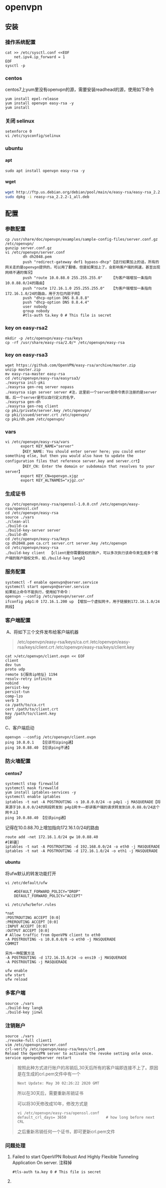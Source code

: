 openvpn
========
## 安装
### 操作系统配置

```
cat >> /etc/sysctl.conf <<EOF
	net.ipv4.ip_forward = 1
EOF
sysctl -p
```



### centos

​	centos7上yum里没有openvpn的源，需要安装readhead的源，使用如下命令

```
yum install epel-release
yum install openvpn easy-rsa -y
yum install 
```

### 关闭 selinux 

```
setenforce 0 
vi /etc/sysconfig/selinux
```

### ubuntu

#### apt

```
sudo apt install openvpn easy-rsa -y
```

#### wget

```sh
wget http://ftp.us.debian.org/debian/pool/main/e/easy-rsa/easy-rsa_2.2.2-1_all.deb
sudo dpkg -i reasy-rsa_2.2.2-1_all.deb
```


## 配置
### 参数配置

```
cp /usr/share/doc/openvpn/examples/sample-config-files/server.conf.gz /etc/openvpn/
gunzip server.conf.gz
vi /etc/openvpn/server.conf
		dh dh2048.pem
		push "redirect-gateway def1 bypass-dhcp"【这行如果加上的话，所有的网关走的是openvpn提供的，可以用了翻墙，但是如果加上了，会影响客户端的网速，甚至出现网络不通的情况】
		push "route 10.0.88.0 255.255.255.0"	【为客户端增加一条指向10.0.88.0/24的路由】
		push "route 172.16.1.0 255.255.255.0"	【为客户端增加一条指向172.16.1.0/24的路由，用于方位内部子网】
		push "dhcp-option DNS 8.8.8.8"
		push "dhcp-option DNS 8.8.4.4"
		user nobody
		group nobody
		#tls-auth ta.key 0 # This file is secret
```


### key on easy-rsa2
```
mkdir -p /etc/openvpn/easy-rsa/keys
cp -rf /usr/share/easy-rsa/2.0/* /etc/openvpn/easy-rsa
```

### key on easy-rsa3

```
wget https://github.com/OpenVPN/easy-rsa/archive/master.zip
unzip master.zip
mv easy-rsa-master easy-rsa
cd /etc/openvpn/easy-rsa/easyrsa3/	
./easyrsa init-pki
./easyrsa gen-req server nopass
./easyrsa sign server server #注，这里前一个server是命令表示注册的是server端，后一个server是可以自行定义的名字，
./easyrsa gen-dh
./easyrsa gen-req client
cp pki/private/server.key /etc/openvpn/             
cp pki/issued/server.crt /etc/openvpn/                          
cp pki/dh.pem /etc/openvpn/
```

### vars

```
vi /etc/openvpn/easy-rsa/vars
​		export KEY_NAME="server"
​		【KEY_NAME: You should enter server here; you could enter something else, but then you would also have to update the configuration files that reference server.key and server.crt】
​		【KEY_CN: Enter the domain or subdomain that resolves to your server】
​		export KEY_CN=openvpn.xjgz
​		export KEY_ALTNAMES="xjgz.cn"
```

### 生成证书

```
cp /etc/openvpn/easy-rsa/openssl-1.0.0.cnf /etc/openvpn/easy-rsa/openssl.cnf
cd /etc/openvpn/easy-rsa
source ./vars
./clean-all
./build-ca
./build-key-server server
./build-dh
cd /etc/openvpn/easy-rsa/keys
cp dh2048.pem ca.crt server.crt server.key /etc/openvpn
cd /etc/openvpn/easy-rsa
./build-key client	【client是你需要授权的账户，可以多次执行该命令来生成多个客户端的账户授权文件，如./build-key langk】
```



### 服务配置

```
systemctl -f enable openvpn@server.service
systemctl start openvpn@server.service
如果如上命令不能执行，使用如下命令：
openvpn --config /etc/openvpn/server.cnf
ifconfig p4p1:0 172.16.1.200 up	【增加一个虚拟网卡，用于链接到172.16.1.0/24网段】
```


### 客户端配置

​	A、将如下三个文件发布给客户端机器

> /etc/openvpn/easy-rsa/keys/ca.crt
> /etc/openvpn/easy-rsa/keys/client.crt
> /etc/openvpn/easy-rsa/keys/client.key


```
cat >/etc/openvpn/client.ovpn << EOF
client
dev tun
proto udp
remote ${服务ip地址} 1194
resolv-retry infinite
nobind
persist-key
persist-tun
comp-lzo
verb 3
ca /path/to/ca.crt
cert /path/to/client.crt
key /path/to/client.key
EOF
```
C、客户端启动
```
openvpn --config /etc/openvpn/client.ovpn
ping 10.8.0.1	【应该可以ping通】
ping 10.0.88.40	【应该ping不通】
```
### 防火墙配置
#### centos7 
```
systemctl stop firewalld
systemctl mask firewalld
yum install iptables-services -y
systemctl enable iptables
iptables -t nat -A POSTROUTING -s 10.8.0.0/24 -o p4p1 -j MASQUERADE【将来源于10.8.0.0/24的网段转发到 p4p1网卡——即讲客户端的请求转发到10.0.88.0/24这个网卡上】
ping 10.0.88.40	【应该ping通】
```
记得在10.0.88.70上增加指向172.16.1.0/24的路由
```
route add -net 172.16.1.0/24 gw 10.0.88.40
#[新疆]
iptables -t nat -A POSTROUTING -d 192.168.0.0/24 -o eth0 -j MASQUERADE
iptables -t nat -A POSTROUTING -d 172.16.1.0/24 -o eth1 -j MASQUERADE
```
#### ubuntu 
将ufw默认的转发功能打开
```
vi /etc/default/ufw	
```
```
	#DEFAULT_FORWARD_POLICY="DROP"
	DEFAULT_FORWARD_POLICY="ACCEPT"
```
```
vi /etc/ufw/befor.rules
```
```
*nat
:POSTROUTING ACCEPT [0:0]
:PREROUTING ACCEPT [0:0]
:INPUT ACCEPT [0:0]
:OUTPUT ACCEPT [0:0]
# Allow traffic from OpenVPN client to eth0
-A POSTROUTING -s 10.8.0.0/8 -o eth0 -j MASQUERADE
COMMIT
```
```
另外一种配置方法
-A POSTROUTING -d 172.16.15.0/24 -o ens19 -j MASQUERADE
-A POSTROUTING -j MASQUERADE
```
```
ufw enable
ufw start
ufw reload
```
### 多客户端
```
source ./vars
./build-key langk
./build-key jinwl
```
### 注销账户
```
source ./vars
./revoke-full client1
vim /etc/openvpn/server.conf
crl-verify /etc/openvpn/easy-rsa/keys/crl.pem
Reload the OpenVPN server to activate the revoke setting onle once.
service openvpn@server restart
```
> 按照此种方式进行账户的吊销后,30天后所有的客户端即连接不上了。原因是在生成的crl.pem文件中有一个
>
> ```
> Next Update: May 30 02:26:22 2020 GMT
> ```
>
> 所以在30天后，需要重新吊销证书
>
> 可以将30天修改成10年，修改方式是
>
> ```
> vi /etc/openvpn/easy-rsa/openssl.conf
> default_crl_days= 3650                  # how long before next CRL
> ```
>
> 之后重新吊销任何一个证书，即可更新crl.pem文件

### 问题处理

1. Failed to start OpenVPN Robust And Highly Flexible Tunneling Application On server.
	注释掉
	
	`#tls-auth ta.key 0 # This file is secret`
	
	
	
2. 
